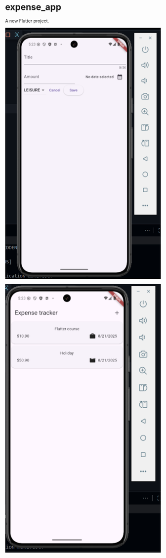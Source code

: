 # expense_app

A new Flutter project.

![image alt](https://github.com/osamaflutter/expense_app/blob/main/Screenshot%202025-08-21%20172348.png?raw=true)

![image alt](https://github.com/osamaflutter/expense_app/blob/main/Screenshot%202025-08-21%20172402.png?raw=true)
